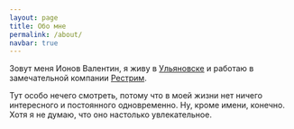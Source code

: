 ```yaml
---
layout: page
title: Обо мне
permalink: /about/
navbar: true
---
```


Зовут меня Ионов Валентин, я живу в [Ульяновске](https://ru.wikipedia.org/wiki/%D0%A3%D0%BB%D1%8C%D1%8F%D0%BD%D0%BE%D0%B2%D1%81%D0%BA) и работаю в замечательной компании [Рестрим](http://restream.rt.ru/).

Тут особо нечего смотреть, потому что в моей жизни нет ничего интересного и постоянного одновременно. Ну, кроме имени, конечно. Хотя я не думаю, что оно настолько увлекательное.

